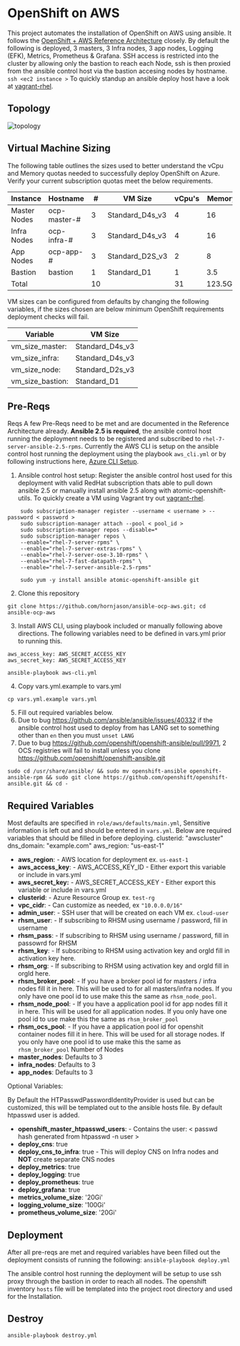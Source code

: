 


# OpenShift on AWS
This project automates the installation of OpenShift on AWS using ansible.  It follows the [OpenShift + AWS Reference Architecture](https://access.redhat.com/documentation/en-us/reference_architectures/2018/html/deploying_and_managing_openshift_3.9_on_amazon_web_services/) closely. By default the following is deployed, 3 masters, 3 Infra nodes, 3 app nodes, Logging (EFK), Metrics, Prometheus & Grafana. SSH access is restricted into the cluster by allowing only the bastion to reach each Node,  ssh is then proxied from the ansible control host via the bastion accesing nodes by hostname.  `ssh <ec2 instance >`    To quickly standup an ansible deploy host have a look at [vagrant-rhel](https://github.com/hornjason/vagrant-rhel).


## Topology
![topology](https://access.redhat.com/webassets/avalon/d/Reference_Architectures-2018-Deploying_and_Managing_OpenShift_3.9_on_Amazon_Web_Services-en-US/images/e3a4c4e1504f006cbdb61a787b298d39/topology.png)


## Virtual Machine Sizing
The following table outlines the sizes used to better understand the vCpu and Memory quotas needed to successfully deploy OpenShift on Azure.  Verify your current subscription quotas meet the below requirements.

Instance | Hostname | # |VM Size | vCpu's | Memory  
-------- | -------- | - | ------ | ------ | ----- 
Master Nodes | ocp-master-# | 3 | Standard_D4s_v3 | 4 | 16  
Infra Nodes | ocp-infra-# | 3 | Standard_D4s_v3 | 4 | 16   
App Nodes | ocp-app-# | 3 | Standard_D2S_v3 | 2 | 8  
Bastion | bastion | 1 | Standard_D1 | 1 | 3.5
Total | | 10 | | 31 | 123.5Gb 


VM sizes can be configured from defaults by changing the following variables, if the sizes chosen are below minimum OpenShift requirements deployment checks will fail.


| Variable | VM Size
| -- | ---- |
| vm_size_master: | Standard_D4s_v3
| vm_size_infra: | Standard_D4s_v3
| vm_size_node:  | Standard_D2s_v3
| vm_size_bastion: | Standard_D1




## Pre-Reqs

Reqs
A few Pre-Reqs need to be met and are documented in the Reference Architecture already.  **Ansible 2.5 is required**, the ansible control host running the deployment needs to be registered and subscribed to `rhel-7-server-ansible-2.5-rpms`.  Currently the AWS CLI is setup on the ansible control host running the deployment using the playbook `aws_cli.yml` or by following instructions here, [Azure CLI Setup](https://docs.microsoft.com/en-us/cli/azure/create-an-azure-service-principal-azure-cli?toc=%2Fazure%2Fazure-resource-manager%2Ftoc.json&view=azure-cli-latest).

 1. Ansible control host setup:
    Register the ansible control host used for this deployment with valid RedHat subscription thats able to pull down ansible     2.5 or manually install ansible 2.5 along with atomic-openshift-utils.  To quickly create a VM using Vagrant try out [vagrant-rhel](https://github.com/hornjason/vagrant-rhel).
```
    sudo subscription-manager register --username < username > --password < password >
    sudo subscription-manager attach --pool < pool_id >
    sudo subscription-manager repos --disable=*
    sudo subscription-manager repos \
    --enable="rhel-7-server-rpms" \
    --enable="rhel-7-server-extras-rpms" \
    --enable="rhel-7-server-ose-3.10-rpms" \
    --enable="rhel-7-fast-datapath-rpms" \
    --enable="rhel-7-server-ansible-2.5-rpms"

    sudo yum -y install ansible atomic-openshift-ansible git
```

 2. Clone this repository

 ```
 git clone https://github.com/hornjason/ansible-ocp-aws.git; cd ansible-ocp-aws
 ```
 3.  Install AWS CLI,  using playbook included or manually following above directions. The following variables need to be defined in vars.yml prior to running this.
 ```
 aws_access_key: AWS_SECRET_ACCESS_KEY
 aws_secret_key: AWS_SECRET_ACCESS_KEY
 ```
 ```
 ansible-playbook aws-cli.yml
 ```
 4. Copy vars.yml.example to vars.yml
  ```
  cp vars.yml.example vars.yml 
  ```
 5. Fill out required variables below.
 6. Due to bug https://github.com/ansible/ansible/issues/40332 if the ansible control host used to deploy from has LANG set to something other than `en` then you must  `unset LANG`
 7. Due to bug https://github.com/openshift/openshift-ansible/pull/9971, 2 OCS registries will fail to install unless you clone https://github.com/openshift/openshift-ansible.git 
```
sudo cd /usr/share/ansible/ && sudo mv openshift-ansible openshift-ansible-rpm && sudo git clone https://github.com/openshift/openshift-ansible.git && cd -
```
## Required Variables
Most defaults are specified in `role/aws/defaults/main.yml`,  Sensitive information is left out and should be entered in `vars.yml`.  Below are required variables that should be filled in before deploying.
clusterid: "awscluster"
dns_domain: "example.com"
aws_region: "us-east-1"

 - **aws_region**:  - AWS location for deployment ex. `us-east-1`
 - **aws_access_key**:  - AWS_ACCESS_KEY_ID - Either export this variable or include in vars.yml
 - **aws_secret_key:** - AWS_SECRET_ACCESS_KEY - Either export this variable or include in vars.yml
 - **clusterid**:  - Azure Resource Group ex. `test-rg`
 - **vpc_cidr**: - Can customize as needed, ex `"10.0.0.0/16"`
 - **admin_user**: - SSH user that will be created on each VM ex. `cloud-user`
 - **rhsm_user**: - If subscribing to RHSM using username / password, fill in username
 - **rhsm_pass**: - If subscribing to RHSM using username / password, fill in passowrd for RHSM 
 - **rhsm_key**: -  If subscribing to RHSM using activation key and orgId fill in activation key here.
 - **rhsm_org**: - If subscribing to RHSM using activation key and orgId fill in orgId here.
 - **rhsm_broker_pool**: - If you have a broker pool id for masters / infra nodes fill it in here.  This will be used to for all masters/infra nodes.  If you only have one pool id to use make this the same as `rhsm_node_pool`.
 - **rhsm_node_pool**: - If you have a application pool id for app nodes fill it in here.  This will be used for all application nodes.  If you only have one pool id to use make this the same as `rhsm_broker_pool`
 - **rhsm_ocs_pool**: - If you have a application pool id for openshit container nodes fill it in here.  This will be used for all storage nodes.  If you only have one pool id to use make this the same as `rhsm_broker_pool`
Number of Nodes
 - **master_nodes**: Defaults to 3 
 - **infra_nodes**:  Defaults to 3 
 - **app_nodes**:    Defaults to 3 

Optional Variables:
 
By Default the HTPasswdPasswordIdentityProvider is used but can be customized,  this will be templated out to the ansible hosts file.  By default htpasswd user is added.
- **openshift_master_htpasswd_users**: - Contains the user: < passwd hash generated from htpasswd -n user >
- **deploy_cns**: true
- **deploy_cns_to_infra**: true  - This will deploy CNS on Infra nodes and **NOT** create separate CNS nodes
- **deploy_metrics**: true
- **deploy_logging**: true
- **deploy_prometheus**: true
- **deploy_grafana**: true
- **metrics_volume_size**: '20Gi'
- **logging_volume_size**: '100Gi'
- **prometheus_volume_size**: '20Gi'

## Deployment
After all pre-reqs are met and required variables have been filled out the deployment consists of running the following:
`ansible-playbook deploy.yml `

The ansible control host running the deployment will be setup to use ssh proxy through the bastion in order to reach all nodes.  The openshift inventory `hosts` file will be templated into the project root directory and used for the Installation.  

## Destroy
`ansible-playbook destroy.yml `
